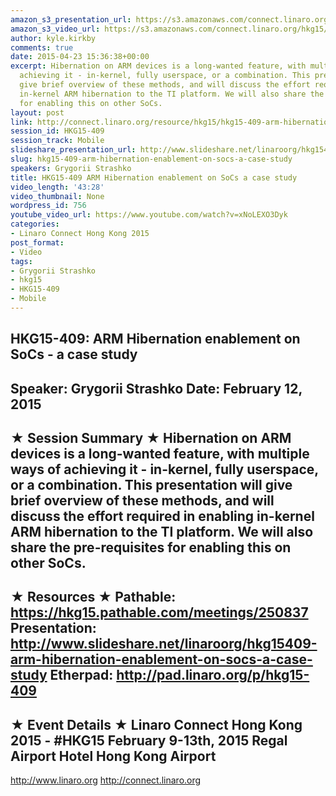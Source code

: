 ```yaml
---
amazon_s3_presentation_url: https://s3.amazonaws.com/connect.linaro.org/hkg15/Videos/02-12-Thursday/HKG15-409.pdf
amazon_s3_video_url: https://s3.amazonaws.com/connect.linaro.org/hkg15/Videos/02-12-Thursday/HKG15-409+ARM+Hibernation+enablement+on+SoCs+-+a+case+study.mp4
author: kyle.kirkby
comments: true
date: 2015-04-23 15:36:38+00:00
excerpt: Hibernation on ARM devices is a long-wanted feature, with multiple ways of
  achieving it - in-kernel, fully userspace, or a combination. This presentation will
  give brief overview of these methods, and will discuss the effort required in enabling
  in-kernel ARM hibernation to the TI platform. We will also share the pre-requisites
  for enabling this on other SoCs.
layout: post
link: http://connect.linaro.org/resource/hkg15/hkg15-409-arm-hibernation-enablement-on-socs-a-case-study/
session_id: HKG15-409
session_track: Mobile
slideshare_presentation_url: http://www.slideshare.net/linaroorg/hkg15409-arm-hibernation-enablement-on-socs-a-case-study
slug: hkg15-409-arm-hibernation-enablement-on-socs-a-case-study
speakers: Grygorii Strashko
title: HKG15-409 ARM Hibernation enablement on SoCs a case study
video_length: '43:28'
video_thumbnail: None
wordpress_id: 756
youtube_video_url: https://www.youtube.com/watch?v=xNoLEXO3Dyk
categories:
- Linaro Connect Hong Kong 2015
post_format:
- Video
tags:
- Grygorii Strashko
- hkg15
- HKG15-409
- Mobile
---
```


HKG15-409: ARM Hibernation enablement on SoCs - a case study 
--------------------------------------------------- 
Speaker: Grygorii Strashko 
Date: February 12, 2015 
--------------------------------------------------- 
★ Session Summary ★ 
Hibernation on ARM devices is a long-wanted feature, with multiple ways of achieving it - in-kernel, fully userspace, or a combination. This presentation will give brief overview of these methods, and will discuss the effort required in enabling in-kernel ARM hibernation to the TI platform. We will also share the pre-requisites for enabling this on other SoCs. 
-------------------------------------------------- 
★ Resources ★ 
Pathable: https://hkg15.pathable.com/meetings/250837 
Presentation:  http://www.slideshare.net/linaroorg/hkg15409-arm-hibernation-enablement-on-socs-a-case-study
Etherpad: http://pad.linaro.org/p/hkg15-409 
--------------------------------------------------- 
★ Event Details ★ 
Linaro Connect Hong Kong 2015 - #HKG15 
February 9-13th, 2015 
Regal Airport Hotel Hong Kong Airport 
--------------------------------------------------- 
http://www.linaro.org 
http://connect.linaro.org
